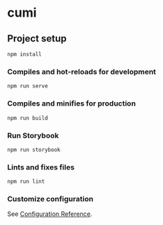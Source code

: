 # cumi

## Project setup
```
npm install
```

### Compiles and hot-reloads for development
```
npm run serve
```

### Compiles and minifies for production
```
npm run build
```

### Run Storybook
```
npm run storybook
```

### Lints and fixes files
```
npm run lint
```

### Customize configuration
See [Configuration Reference](https://cli.vuejs.org/config/).
